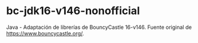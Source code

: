 # bc-jdk16-v146-nonofficial
Java - Adaptación de librerías de BouncyCastle 16-v146.
Fuente original de https://www.bouncycastle.org/.